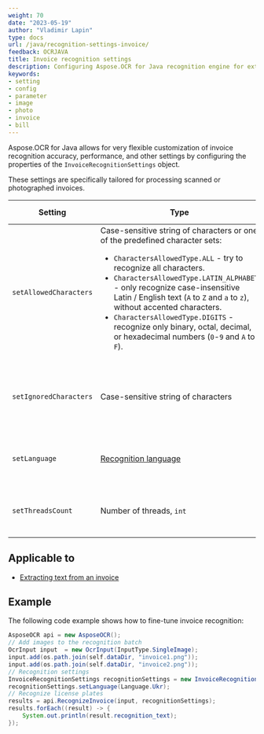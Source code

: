 ```yaml
---
weight: 70
date: "2023-05-19"
author: "Vladimir Lapin"
type: docs
url: /java/recognition-settings-invoice/
feedback: OCRJAVA
title: Invoice recognition settings
description: Configuring Aspose.OCR for Java recognition engine for extracting text from invoice images.
keywords:
- setting
- config
- parameter
- image
- photo
- invoice
- bill
---
```


Aspose.OCR for Java allows for very flexible customization of invoice recognition accuracy, performance, and other settings by configuring the properties of the `InvoiceRecognitionSettings` object.

These settings are specifically tailored for processing scanned or photographed invoices.

Setting | Type | Default value | Description
------- | ---- | ------------- | -----------
`setAllowedCharacters` | Case-sensitive string of characters or one of the predefined character sets:<ul><li>`CharactersAllowedType.ALL` - try to recognize all characters.</li><li>`CharactersAllowedType.LATIN_ALPHABET` - only recognize case-insensitive Latin / English text (`A` to `Z` and `a` to `z`), without accented characters.</li><li>`CharactersAllowedType.DIGITS` - recognize only binary, octal, decimal, or hexadecimal numbers (`0`-`9` and `A` to `F`).</li></ul> | All characters from the [selected recognition language](/ocr/java/languages/). | The [whitelist](/ocr/java/characters-whitelist/#predefined-character-sets) of characters Aspose.OCR engine will look for.
`setIgnoredCharacters` | Case-sensitive string of characters | All characters are recognized | A [blacklist](/ocr/java/characters-blacklist/) of characters that are ignored during recognition.
`setLanguage` | [Recognition language](/ocr/java/languages/) | Extended Latin characters, including diacritics | Specify a [language](/ocr/java/languages/) for recognition.
`setThreadsCount` | Number of threads, `int` | Automatic | The number of [CPU threads](/ocr/java/multithreading/) used for recognition.

## Applicable to

- [Extracting text from an invoice](/ocr/java/recognition/invoice/)

## Example

The following code example shows how to fine-tune invoice recognition:

```java
AsposeOCR api = new AsposeOCR();
// Add images to the recognition batch
OcrInput input  = new OcrInput(InputType.SingleImage);
input.add(os.path.join(self.dataDir, "invoice1.png"));
input.add(os.path.join(self.dataDir, "invoice2.png"));
// Recognition settings
InvoiceRecognitionSettings recognitionSettings = new InvoiceRecognitionSettings();
recognitionSettings.setLanguage(Language.Ukr);
// Recognize license plates
results = api.RecognizeInvoice(input, recognitionSettings);
results.forEach((result) -> {
	System.out.println(result.recognition_text);
});
```
